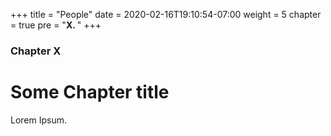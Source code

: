 +++
title = "People"
date = 2020-02-16T19:10:54-07:00
weight = 5
chapter = true
pre = "<b>X. </b>"
+++

### Chapter X

# Some Chapter title

Lorem Ipsum.